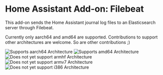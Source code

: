 # Home Assistant Add-on: Filebeat

This add-on sends the Home Assistant journal log files to an Elasticsearch server through Filebeat.

Currently only aarch64 and amd64 are supported. Contributions to support other architectures are welcome. So are other contributions ;)

![Supports aarch64 Architecture][aarch64-shield]
![Supports amd64 Architecture][amd64-shield]
![Does not yet support armhf Architecture][no-armhf-shield]
![Does not yet support armv7 Architecture][no-armv7-shield]
![Does not yet support i386 Architecture][no-i386-shield]

[aarch64-shield]: https://img.shields.io/badge/aarch64-yes-green.svg
[amd64-shield]: https://img.shields.io/badge/amd64-yes-green.svg
[no-armhf-shield]: https://img.shields.io/badge/armhf-no-red.svg
[no-armv7-shield]: https://img.shields.io/badge/armv7-no-red.svg
[no-i386-shield]: https://img.shields.io/badge/i386-no-red.svg
